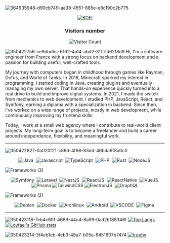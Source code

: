 ![364935948-d90cb749-aa38-4551-885e-e8c190c2b775](https://github.com/user-attachments/assets/c4988d4e-e429-4f0a-a11a-7a63ed1c88bf)
<p align="center">

  <!--<a href="https://www.linkedin.com/in/lo%C3%AFs-dupasquier-a242591a1/" target="_blank">
    <img src="https://ziadoua.github.io/m3-Markdown-Badges/badges/LinkedIn/linkedin3.svg" title="linkedin" alt="Linkedln">
  </a>-->
  <!--<a href="https://discord.gg/6Cdv9E3b7W" target="_blank">
    <img src="https://ziadoua.github.io/m3-Markdown-Badges/badges/Discord/discord1.svg" title="discord" alt="DISCORD">
  </a>-->
  <a href="https://ko-fi.com/loyfael" target="_blank">
    <img src="https://ziadoua.github.io/m3-Markdown-Badges/badges/Ko-fi/ko-fi1.svg" title="Buy me a ko-fi !" alt="KOFI">
  </a>
</p>

<div align="center">

### Visitors number
![Visitor Count](https://profile-counter.glitch.me/loyfael/count.svg)
</div>

![350422756-ce9dbd5c-6162-4af4-abd2-311c1d62f8d9](https://github.com/user-attachments/assets/696aa490-6386-4d96-b9c6-128b6ddbc469)
Hi, I'm a software engineer from France with a strong focus on backend development and a passion for building useful, well-crafted tools.

My journey with computers began in childhood through games like Rayman, Dofus, and World of Tanks. In 2018, Minecraft sparked my interest in programming. I started coding in Java, creating plugins and eventually managing my own server. That hands-on experience quickly turned into a real drive to build and improve digital systems. In 2021, I made the switch from mechanics to web development. I studied PHP, JavaScript, React, and Symfony, earning a diploma with a specialization in backend. Since then, I've worked on a wide range of projects, mostly in web development, while continuously improving my frontend skills.

Today, I work at a small web agency where I contribute to real-world client projects. My long-term goal is to become a freelancer and build a career around independence, flexibility, and meaningful work.<br>

---

![350422827-0a020f21-c88d-4f98-83dd-46bda6f8a0c0](https://github.com/user-attachments/assets/3b0b4417-c62b-4ea6-9d04-b0e38dbf854a)
<p align="center">
<img src="https://ziadoua.github.io/m3-Markdown-Badges/badges/Java/java1.svg" title="Java" alt="Java"/>&nbsp;
<img src="https://ziadoua.github.io/m3-Markdown-Badges/badges/Javascript/javascript2.svg" title="Javascript" alt="Javascript"/>&nbsp;
<img src="https://ziadoua.github.io/m3-Markdown-Badges/badges/TypeScript/typescript1.svg" title="TypeScript" alt="TypeScript"/>&nbsp;
<!--<img src="https://ziadoua.github.io/m3-Markdown-Badges/badges/PHP/php2.svg" **alt="PHP" title="PHP"/>-->
<!-- <img src="https://ziadoua.github.io/m3-Markdown-Badges/badges/CSharp/csharp1.svg" title="CSharp" alt="CSharp"/>&nbsp; --> 
<img src="https://ziadoua.github.io/m3-Markdown-Badges/badges/PHP/php2.svg" title="PHP (and i don't like them)" alt="PHP"/>&nbsp;
<img src="https://ziadoua.github.io/m3-Markdown-Badges/badges/Rust/rust2.svg" title="Rust" alt="Rust"/>&nbsp;
<img src="https://ziadoua.github.io/m3-Markdown-Badges/badges/NodeJS/nodejs2.svg" title="NodeJS" alt="NodeJS"/>&nbsp;
<br>
<!-- <img src="" title="" alt=""/>&nbsp; -->
</p>

![Frameworks (3)](https://github.com/user-attachments/assets/81cd25bc-32f9-4b96-aabd-0d447542dee1)
<p align="center">
<img src="https://ziadoua.github.io/m3-Markdown-Badges/badges/Symfony/symfony1.svg" title="Symfony" alt="Symfony"/>&nbsp;
<img src="https://ziadoua.github.io/m3-Markdown-Badges/badges/Laravel/laravel2.svg" title="Laravel" alt="Laravel"/>&nbsp;
<img src="https://ziadoua.github.io/m3-Markdown-Badges/badges/NestJS/nestjs1.svg" title="NestJS" alt="NestJS"/>&nbsp;
<img src="https://ziadoua.github.io/m3-Markdown-Badges/badges/React/react2.svg" title="ReactJS" alt="ReactJS"/>&nbsp;
<img src="https://ziadoua.github.io/m3-Markdown-Badges/badges/ReactNative/reactnative2.svg" title="ReactNative" alt="ReactNative"/>&nbsp;
<img src="https://ziadoua.github.io/m3-Markdown-Badges/badges/Vue/vue1.svg" title="VueJS" alt="VueJS"/>&nbsp;
<img src="https://ziadoua.github.io/m3-Markdown-Badges/badges/Prisma/prisma1.svg" **alt="Prisma" title="Prisma"/>
<img src="https://ziadoua.github.io/m3-Markdown-Badges/badges/TailwindCSS/tailwindcss2.svg" **alt="TailwindCSS" title="TailwindCSS"/>
<img src="https://ziadoua.github.io/m3-Markdown-Badges/badges/Electron/electron2.svg" title="ElectronJS" alt="ElectronJS"/>&nbsp;
<img src="https://ziadoua.github.io/m3-Markdown-Badges/badges/GraphQL/graphql1.svg" **alt="GraphQL" title="GraphQL"/>
<br>
<!-- <img src="" title="" alt=""/>&nbsp; -->
</p>

![Frameworks (2)](https://github.com/user-attachments/assets/50a40c34-773e-41a0-a31a-4ab6bbe69c5f)
<p align="center">
<img src="https://ziadoua.github.io/m3-Markdown-Badges/badges/Debian/debian1.svg" title="Debian" alt="Debian"/>&nbsp;
<img src="https://ziadoua.github.io/m3-Markdown-Badges/badges/Docker/docker1.svg" title="Docker" alt="Docker"/>&nbsp;
<img src="https://ziadoua.github.io/m3-Markdown-Badges/badges/Arch/arch2.svg" title="Archlinux" alt="Archlinux"/>&nbsp;
<img src="https://ziadoua.github.io/m3-Markdown-Badges/badges/Android/android2.svg" title="Android" alt="Android"/>&nbsp;
<img src="https://ziadoua.github.io/m3-Markdown-Badges/badges/VisualStudioCode/visualstudiocode1.svg" title="Visual Studio Code" alt="VSCODE"/>&nbsp;
<img src="https://ziadoua.github.io/m3-Markdown-Badges/badges/Figma/figma2.svg" title="Figma" alt="Figma"/>&nbsp;
<br>
<!-- <img src="" title="" alt=""/>&nbsp; -->
</p>

<!--![banner-learn](https://github.com/user-attachments/assets/543d56fd-0c41-497d-8592-54f1cff68e43)
<p align="center">
<img src="https://ziadoua.github.io/m3-Markdown-Badges/badges/Go/go1.svg" title="Figma" alt="Figma"/>&nbsp;
<img src="https://ziadoua.github.io/m3-Markdown-Badges/badges/Angular/angular1.svg" title="Figma" alt="Figma"/>&nbsp;
<br>
 <img src="" title="" alt=""/>&nbsp; 
</p>-->

---

![350423118-7eb4c60f-4689-44c4-8a99-0ad2bf88346f](https://github.com/user-attachments/assets/86fc3fb9-ef14-4b14-b3b6-c0fada6e0b0d)
[![Top Langs](https://github-readme-stats.vercel.app/api/top-langs/?username=loyfael&theme=nightowl)](https://github.com/anuraghazra/github-readme-stats)[![Loyfael's GitHub stats](https://github-readme-stats.vercel.app/api?username=loyfael&show_icons=true&theme=nightowl)](https://github.com/anuraghazra/github-readme-stats)

![350423214-3f4eb1eb-4eb3-48a7-b05a-6451607b7474](https://github.com/user-attachments/assets/8167b1c7-a1a1-4df3-b638-e107f52a8ca2)
[![trophy](https://github-profile-trophy.vercel.app/?username=loyfael&theme=chalk&no-frame=true&column=3)](https://github.com/ryo-ma/github-profile-trophy)
